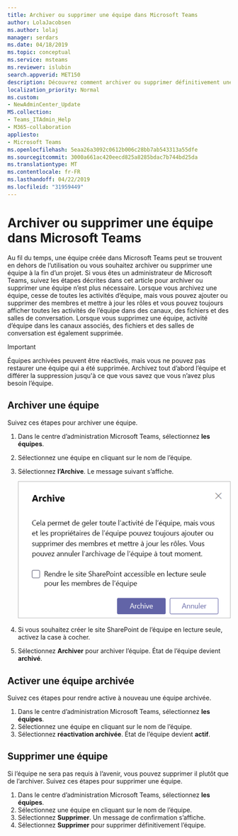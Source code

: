 ```yaml
---
title: Archiver ou supprimer une équipe dans Microsoft Teams
author: LolaJacobsen
ms.author: lolaj
manager: serdars
ms.date: 04/18/2019
ms.topic: conceptual
ms.service: msteams
ms.reviewer: islubin
search.appverid: MET150
description: Découvrez comment archiver ou supprimer définitivement une équipe.
localization_priority: Normal
ms.custom:
- NewAdminCenter_Update
MS.collection:
- Teams_ITAdmin_Help
- M365-collaboration
appliesto:
- Microsoft Teams
ms.openlocfilehash: 5eaa26a3092c0612b006c28bb7ab543313a55dfe
ms.sourcegitcommit: 3000a661ac420eecd825a8285bdac7b744bd25da
ms.translationtype: MT
ms.contentlocale: fr-FR
ms.lasthandoff: 04/22/2019
ms.locfileid: "31959449"
---
```

<a name="archive-or-delete-a-team-in-microsoft-teams"></a>Archiver ou supprimer une équipe dans Microsoft Teams
===========================================

Au fil du temps, une équipe créée dans Microsoft Teams peut se trouvent en dehors de l’utilisation ou vous souhaitez archiver ou supprimer une équipe à la fin d’un projet. Si vous êtes un administrateur de Microsoft Teams, suivez les étapes décrites dans cet article pour archiver ou supprimer une équipe n’est plus nécessaire. Lorsque vous archivez une équipe, cesse de toutes les activités d’équipe, mais vous pouvez ajouter ou supprimer des membres et mettre à jour les rôles et vous pouvez toujours afficher toutes les activités de l’équipe dans des canaux, des fichiers et des salles de conversation. Lorsque vous supprimez une équipe, activité d’équipe dans les canaux associés, des fichiers et des salles de conversation est également supprimée. 

> [!IMPORTANT]
> Équipes archivées peuvent être réactivés, mais vous ne pouvez pas restaurer une équipe qui a été supprimée. Archivez tout d’abord l’équipe et différer la suppression jusqu'à ce que vous savez que vous n’avez plus besoin l’équipe.

## <a name="archive-a-team"></a>Archiver une équipe

Suivez ces étapes pour archiver une équipe.

1. Dans le centre d’administration Microsoft Teams, sélectionnez **les équipes**.
2. Sélectionnez une équipe en cliquant sur le nom de l’équipe.
3. Sélectionnez **l’Archive**. Le message suivant s’affiche.

    ![Message d’archivage capture d’écran des équipes](media/teams-archive-message.png)

4. Si vous souhaitez créer le site SharePoint de l’équipe en lecture seule, activez la case à cocher.
5. Sélectionnez **Archiver** pour archiver l’équipe. État de l’équipe devient **archivé**.

## <a name="make-an-archived-team-active"></a>Activer une équipe archivée

Suivez ces étapes pour rendre active à nouveau une équipe archivée.

1. Dans le centre d’administration Microsoft Teams, sélectionnez **les équipes**.
2. Sélectionnez une équipe en cliquant sur le nom de l’équipe.
3. Sélectionnez **réactivation archivée**. État de l’équipe devient **actif**.

## <a name="delete-a-team"></a>Supprimer une équipe

Si l’équipe ne sera pas requis à l’avenir, vous pouvez supprimer il plutôt que de l’archiver. Suivez ces étapes pour supprimer une équipe.

1.  Dans le centre d’administration Microsoft Teams, sélectionnez **les équipes**.
2.  Sélectionnez une équipe en cliquant sur le nom de l’équipe.
3.  Sélectionnez **Supprimer**. Un message de confirmation s’affiche.
4.  Sélectionnez **Supprimer** pour supprimer définitivement l’équipe.




